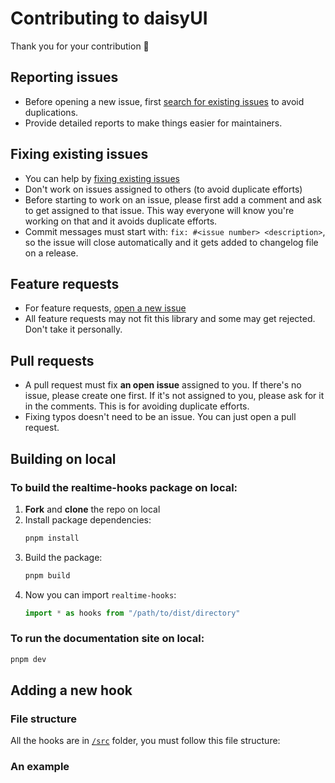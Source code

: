 # Contributing to daisyUI

Thank you for your contribution 🤝

## Reporting issues

- Before opening a new issue, first [search for existing issues](https://github.com/malkiii/realtime-hooks/issues?q=) to avoid duplications.
- Provide detailed reports to make things easier for maintainers.

## Fixing existing issues

- You can help by [fixing existing issues](https://github.com/malkiii/realtime-hooks/issues?q=)
- Don't work on issues assigned to others (to avoid duplicate efforts)
- Before starting to work on an issue, please first add a comment and ask to get assigned to that issue. This way everyone will know you're working on that and it avoids duplicate efforts.
- Commit messages must start with: `fix: #<issue number> <description>`, so the issue will close automatically and it gets added to changelog file on a release.

## Feature requests

- For feature requests, [open a new issue](https://github.com/saadeghi/daisyui/issues/new)
- All feature requests may not fit this library and some may get rejected. Don't take it personally.

## Pull requests

- A pull request must fix **an open issue** assigned to you. If there's no issue, please create one first. If it's not assigned to you, please ask for it in the comments. This is for avoiding duplicate efforts.
- Fixing typos doesn't need to be an issue. You can just open a pull request.

## Building on local

### To build the realtime-hooks package on local:

1. **Fork** and **clone** the repo on local
1. Install package dependencies:
   ```bash
   pnpm install
   ```
1. Build the package:
   ```bash
   pnpm build
   ```
1. Now you can import `realtime-hooks`:
   ```ts
   import * as hooks from "/path/to/dist/directory"
   ```

### To run the **documentation site** on local:
```bash
pnpm dev
```

## Adding a new hook

### File structure

All the hooks are in [`/src`](https://github.com/malkiii/realtime-hooks/tree/master/packages/hooks/src) folder, you must follow this file structure:

### An example
